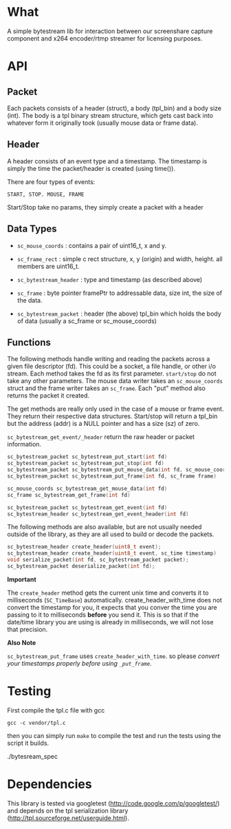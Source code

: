 What
====

A simple bytestream lib for interaction between our screenshare capture component and x264 encoder/rtmp streamer for licensing purposes.

API
===

Packet
-------

Each packets consists of a header (struct), a body (tpl_bin) and a body size (int).
The body is a tpl binary stream structure, which gets cast back into whatever form it originally took (usually mouse data or frame data).

Header
------

A header consists of an event type and a timestamp. The timestamp is simply the time the packet/header is created (using time()).

There are four types of events:

`START, STOP. MOUSE, FRAME`

Start/Stop take no params, they simply create a packet with a header

Data Types
----------

* `sc_mouse_coords` : contains a pair of uint16_t, x and y.

* `sc_frame_rect` : simple c rect structure, x, y (origin) and width, height.
all members are uint16_t.

* `sc_bytestream_header` : type and timestamp (as described above)

* `sc_frame` : byte pointer framePtr to addressable data, size int, the size of the data.

* `sc_bytestream_packet` : header (the above) tpl_bin which holds the body of data (usually a sc_frame or sc_mouse_coords)


Functions
--------

The following methods handle writing and reading the packets across a given file descriptor (fd). This could be a socket, a file handle, or other i/o stream. Each method takes the fd as its first parameter. `start/stop` do not take any other parameters. The mouse data writer takes an `sc_mouse_coords` struct and the frame writer takes an `sc_frame`. Each "put" method also returns the packet it created.

The get methods are really only used in the case of a mouse or frame event. They return their respective data structures. Start/stop will return a tpl_bin but the address (addr) is a NULL pointer and has a size (sz) of zero.

`sc_bytestream_get_event/_header` return the raw header or packet information.

```C
sc_bytestream_packet sc_bytestream_put_start(int fd)
sc_bytestream_packet sc_bytestream_put_stop(int fd)
sc_bytestream_packet sc_bytestream_put_mouse_data(int fd, sc_mouse_coords coords)
sc_bytestream_packet sc_bytestream_put_frame(int fd, sc_frame frame)

sc_mouse_coords sc_bytestream_get_mouse_data(int fd)
sc_frame sc_bytestream_get_frame(int fd)

sc_bytestream_packet sc_bytestream_get_event(int fd)
sc_bytestream_header sc_bytestream_get_event_header(int fd)
```


The following methods are also available, but are not usually needed outside of the library, as they are all used to build or decode the packets.

```C
sc_bytestream_header create_header(uint8_t event);
sc_bytestream_header create_header(uint8_t event, sc_time timestamp)
void serialize_packet(int fd, sc_bytestream_packet packet);
sc_bytestream_packet deserialize_packet(int fd);
```

**Important**

The `create_header` method gets the current unix time and converts it to milliseconds (`SC_TimeBase`) automatically. create_header_with_time does not convert the timestamp for you, it expects that you conver the time you are passing to it to milliseconds **before** you send it. This is so that if the date/time library you are using is already in milliseconds, we will not lose that precision.

**Also Note**

`sc_bytestream_put_frame` uses `create_header_with_time`. so please _convert your timestamps properly before using `_put_frame`._

Testing
=======

First compile the tpl.c file with gcc

`gcc -c vendor/tpl.c`

then you can simply run `make` to compile the test and run the tests using the script it builds.

./bytesream_spec

Dependencies
========

This library is tested via googletest (http://code.google.com/p/googletest/) and depends on the tpl serialization library (http://tpl.sourceforge.net/userguide.html).
